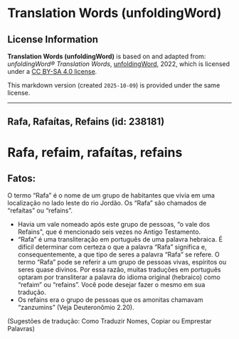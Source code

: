 # Translation Words (unfoldingWord)

## License Information

**Translation Words (unfoldingWord)** is based on and adapted from: _unfoldingWord® Translation Words_, [unfoldingWord](https://unfoldingword.org/utw), 2022, which is licensed under a [CC BY-SA 4.0 license](https://creativecommons.org/licenses/by-sa/4.0/legalcode.en).

This markdown version (created `2025-10-09`) is provided under the same license.



--------------------------------

## Rafa, Rafaítas, Refains (id: 238181)

Rafa, refaim, rafaítas, refains
===============================

Fatos:
------

O termo “Rafa” é o nome de um grupo de habitantes que vivia em uma localização no lado leste do rio Jordão. Os “Rafa” são chamados de “refaítas” ou “refains”.

* Havia um vale nomeado após este grupo de pessoas, “o vale dos Refains", que é mencionado seis vezes no Antigo Testamento.
* “Rafa” é uma transliteração em português de uma palavra hebraica. É difícil determinar com certeza o que a palavra “Rafa” significa e, consequentemente, a que tipo de seres a palavra “Rafa” se refere. O termo “Rafa” pode se referir a um grupo de pessoas vivas, espíritos ou seres quase divinos. Por essa razão, muitas traduções em português optaram por transliterar a palavra do idioma original (hebraico) como “refaim” ou “refains”. Você pode desejar fazer o mesmo em sua tradução.
* Os refains era o grupo de pessoas que os amonitas chamavam “zanzumins” (Veja Deuteronômio 2\.20\).

(Sugestões de tradução: Como Traduzir Nomes, Copiar ou Emprestar Palavras)


